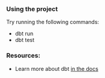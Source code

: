 
### Using the project

Try running the following commands:
- dbt run
- dbt test

### Resources:
- Learn more about dbt [in the docs](https://docs.getdbt.com/docs/introduction)
